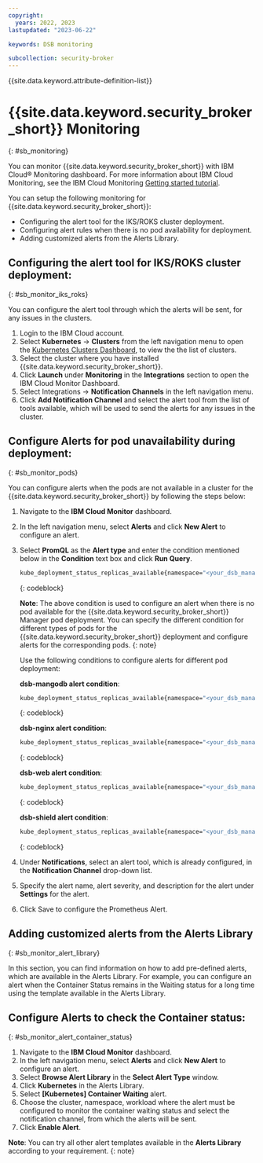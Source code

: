 ```yaml
---
copyright:
  years: 2022, 2023
lastupdated: "2023-06-22"

keywords: DSB monitoring

subcollection: security-broker
---
```


{{site.data.keyword.attribute-definition-list}}

# {{site.data.keyword.security_broker_short}} Monitoring
{: #sb_monitoring}

You can monitor {{site.data.keyword.security_broker_short}} with IBM Cloud® Monitoring dashboard. For more information about IBM Cloud Monitoring, see the IBM Cloud Monitoring [Getting started tutorial](https://cloud.ibm.com/docs/monitoring?topic=monitoring-getting-started).

You can setup the following monitoring for {{site.data.keyword.security_broker_short}}:

- Configuring the alert tool for the IKS/ROKS cluster deployment.
- Configuring alert rules when there is no pod availability for deployment.
- Adding customized alerts from the Alerts Library.

## Configuring the alert tool for IKS/ROKS cluster deployment:
{: #sb_monitor_iks_roks}

You can configure the alert tool through which the alerts will be sent, for any issues in the clusters.

1. Login to the IBM Cloud account.
2. Select **Kubernetes** -> **Clusters** from the left navigation menu to open the [Kubernetes Clusters Dashboard](https://cloud.ibm.com/kubernetes/clusters), to view the the list of clusters.
2. Select the cluster where you have installed {{site.data.keyword.security_broker_short}}.
3. Click **Launch** under **Monitoring** in the **Integrations** section to open the IBM Cloud Monitor Dashboard.
4. Select Integrations -> **Notification Channels** in the left navigation menu.
5. Click **Add Notification Channel** and select the alert tool from the list of tools available, which will be used to send the alerts for any issues in the cluster.

## Configure Alerts for pod unavailability during deployment:
{: #sb_monitor_pods}

You can configure alerts when the pods are not available in a cluster for the {{site.data.keyword.security_broker_short}} by following the steps below:

1. Navigate to the **IBM Cloud Monitor** dashboard.
2. In the left navigation menu, select **Alerts** and click **New Alert** to configure an alert.
3. Select **PromQL** as the **Alert type** and enter the condition mentioned below in the **Condition** text box and click **Run Query**.

   ```sh
   kube_deployment_status_replicas_available{namespace="<your_dsb_manager_namespace>", deployment="dsb-manager"} < 1
   ```
   {: codeblock}

   **Note**: The above condition is used to configure an alert when there is no pod available for the {{site.data.keyword.security_broker_short}} Manager pod deployment. You can specify the different condition for different types of pods for the {{site.data.keyword.security_broker_short}} deployment and configure alerts for the corresponding pods.
   {: note}

   Use the following conditions to configure alerts for different pod deployment:

   **dsb-mangodb alert condition**:
   ```sh
   kube_deployment_status_replicas_available{namespace="<your_dsb_manager_namespace>", deployment="dsb-mongodb"} < 1
   ```
   {: codeblock}

   **dsb-nginx alert condition**:
   ```sh
   kube_deployment_status_replicas_available{namespace="<your_dsb_manager_namespace>", deployment="dsb-nginx"} < 1
   ```
   {: codeblock}

   **dsb-web alert condition**:
   ```sh
   kube_deployment_status_replicas_available{namespace="<your_dsb_manager_namespace>", deployment="dsb-web"} < 1
   ```
   {: codeblock}

   **dsb-shield alert condition**:
   ```sh
   kube_deployment_status_replicas_available{namespace="<your_dsb_manager_namespace>", deployment="dsb-shield-app1"} < 1dsb-nginx: 
   ```
   {: codeblock}

4. Under **Notifications**, select an alert tool, which is already configured, in the **Notification Channel** drop-down list.
5. Specify the alert name, alert severity, and description for the alert under **Settings** for the alert.
6. Click Save to configure the Prometheus Alert.

## Adding customized alerts from the Alerts Library
{: #sb_monitor_alert_library}

In this section, you can find information on how to add pre-defined alerts, which are available in the Alerts Library. For example, you can configure an alert when the Container Status remains in the Waiting status for a long time using the template available in the Alerts Library.

## Configure Alerts to check the Container status:
{: #sb_monitor_alert_container_status}

1. Navigate to the **IBM Cloud Monitor** dashboard.
2. In the left navigation menu, select **Alerts** and click **New Alert** to configure an alert.
3. Select **Browse Alert Library** in the **Select Alert Type** window.
4. Click **Kubernetes** in the Alerts Library.
5. Select **[Kubernetes] Container Waiting** alert.
6. Choose the cluster, namespace, workload where the alert must be configured to monitor the container waiting status and select the notification channel, from which the alerts will be sent.
7. Click **Enable Alert**.

**Note**: You can try all other alert templates available in the **Alerts Library** according to your requirement.
{: note}

